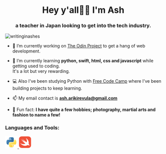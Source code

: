 <h1 align="center">Hey y'all✌🏽 I'm Ash</h1>
<h3 align="center">a teacher in Japan looking to get into the tech industry.</h3>

<p align="left"> <img src="https://komarev.com/ghpvc/?username=writinginashes&label=Profile%20views&color=0e75b6&style=flat" alt="writinginashes" /> </p>

- 🔭 I’m currently working on [The Odin Project](https://www.theodinproject.com/) to get a hang of web development.

- 🌱 I’m currently learning **python, swift, html, css and javascript** while getting used to coding.<br>
It's a lot but very rewarding.

- 💻 Also I've been studying Python with [Free Code Camp](https://www.freecodecamp.org/learn/scientific-computing-with-python/) where I've been
building projects to keep learning.

- 📫 My email contact is **ash.arikirevula@gmail.com**

- 📸 Fun fact: **I have quite a few hobbies; photography, martial arts and fashion to name a few!**

</p>

<h3 align="left">Languages and Tools:</h3>
<p align="left"> <a href="https://www.python.org" target="_blank" rel="noreferrer"> <img src="https://raw.githubusercontent.com/devicons/devicon/master/icons/python/python-original.svg" alt="python" width="40" height="40"/> </a> <a href="https://developer.apple.com/swift/" target="_blank" rel="noreferrer"> <img src="https://raw.githubusercontent.com/devicons/devicon/master/icons/swift/swift-original.svg" alt="swift" width="40" height="40"/> </a> </p>

